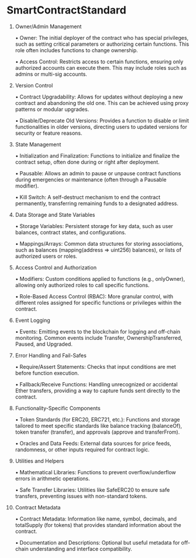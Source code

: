 # SmartContractStandard

1. Owner/Admin Management

	•	Owner: The initial deployer of the contract who has special privileges, such as setting critical parameters or authorizing certain functions. This role often includes functions to change ownership.

	•	Access Control: Restricts access to certain functions, ensuring only authorized accounts can execute them. This may include roles such as admins or multi-sig accounts.

2. Version Control

	•	Contract Upgradability: Allows for updates without deploying a new contract and abandoning the old one. This can be achieved using proxy patterns or modular upgrades.

	•	Disable/Deprecate Old Versions: Provides a function to disable or limit functionalities in older versions, directing users to updated versions for security or feature reasons.

3. State Management

	•	Initialization and Finalization: Functions to initialize and finalize the contract setup, often done during or right after deployment.

	•	Pausable: Allows an admin to pause or unpause contract functions during emergencies or maintenance (often through a Pausable modifier).

	•	Kill Switch: A self-destruct mechanism to end the contract permanently, transferring remaining funds to a designated address.

4. Data Storage and State Variables

	•	Storage Variables: Persistent storage for key data, such as user balances, contract states, and configurations.

	•	Mappings/Arrays: Common data structures for storing associations, such as balances (mapping(address => uint256) balances), or lists of authorized users or roles.

5. Access Control and Authorization

	•	Modifiers: Custom conditions applied to functions (e.g., onlyOwner), allowing only authorized roles to call specific functions.

	•	Role-Based Access Control (RBAC): More granular control, with different roles assigned for specific functions or privileges within the contract.

6. Event Logging

	•	Events: Emitting events to the blockchain for logging and off-chain monitoring. Common events include Transfer, OwnershipTransferred, Paused, and Upgraded.

7. Error Handling and Fail-Safes

	•	Require/Assert Statements: Checks that input conditions are met before function execution.

	•	Fallback/Receive Functions: Handling unrecognized or accidental Ether transfers, providing a way to capture funds sent directly to the contract.

8. Functionality-Specific Components

	•	Token Standards (for ERC20, ERC721, etc.): Functions and storage tailored to meet specific standards like balance tracking (balanceOf), token transfer (transfer), and approvals (approve and transferFrom).

	•	Oracles and Data Feeds: External data sources for price feeds, randomness, or other inputs required for contract logic.

9. Utilities and Helpers

	•	Mathematical Libraries: Functions to prevent overflow/underflow errors in arithmetic operations.

	•	Safe Transfer Libraries: Utilities like SafeERC20 to ensure safe transfers, preventing issues with non-standard tokens.

10. Contract Metadata

	•	Contract Metadata: Information like name, symbol, decimals, and totalSupply (for tokens) that provides standard information about the contract.

	•	Documentation and Descriptions: Optional but useful metadata for off-chain understanding and interface compatibility.
